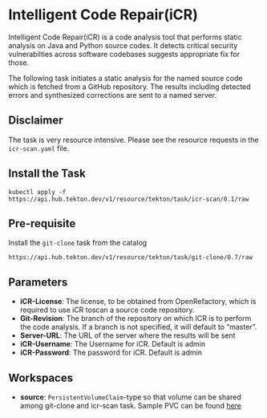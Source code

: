 # Intelligent Code Repair(iCR)

Intelligent Code Repair(iCR) is a code analysis tool that performs static analysis on Java and Python source codes. It detects critical security vulnerabilties across software codebases suggests appropriate fix for those.

The following task initiates a static analysis for the named source code which is fetched from a GitHub repository. The results including detected errors and synthesized corrections are sent to a named server. 

## Disclaimer

The task is very resource intensive. Please see the resource requests in the `icr-scan.yaml` file.

## Install the Task

```
kubectl apply -f https://api.hub.tekton.dev/v1/resource/tekton/task/icr-scan/0.1/raw
```

## Pre-requisite

Install the `git-clone` task from the catalog

```
https://api.hub.tekton.dev/v1/resource/tekton/task/git-clone/0.7/raw
```

## Parameters

- **iCR-License**: The license, to be obtained from OpenRefactory, which is required to use iCR toscan a source code repository.
- **Git-Revision**: The branch of the repository on which ICR  is to perform the code analysis. If a branch is not specified, it will default to “master”.
- **Server-URL**: The URL of the server where the results will be sent
- **iCR-Username**: The Username for iCR. Default is admin
- **iCR-Password**: The password for iCR. Default is admin


## Workspaces

- **source**: `PersistentVolumeClaim`-type so that volume can be shared among git-clone and icr-scan task. Sample PVC can be found [here](../0.1/tests/resources.yaml)